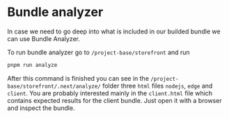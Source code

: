# Bundle analyzer

In case we need to go deep into what is included in our builded bundle we can use Bundle Analyzer.

To run bundle analyzer go to `/project-base/storefront` and run

```bash
pnpm run analyze
```

After this command is finished you can see in the `/project-base/storefront/.next/analyze/` folder three `html` files `nodejs`, `edge` and `client`. You are probably interested mainly in the `client.html` file which contains expected results for the client bundle. Just open it with a browser and inspect the bundle.
